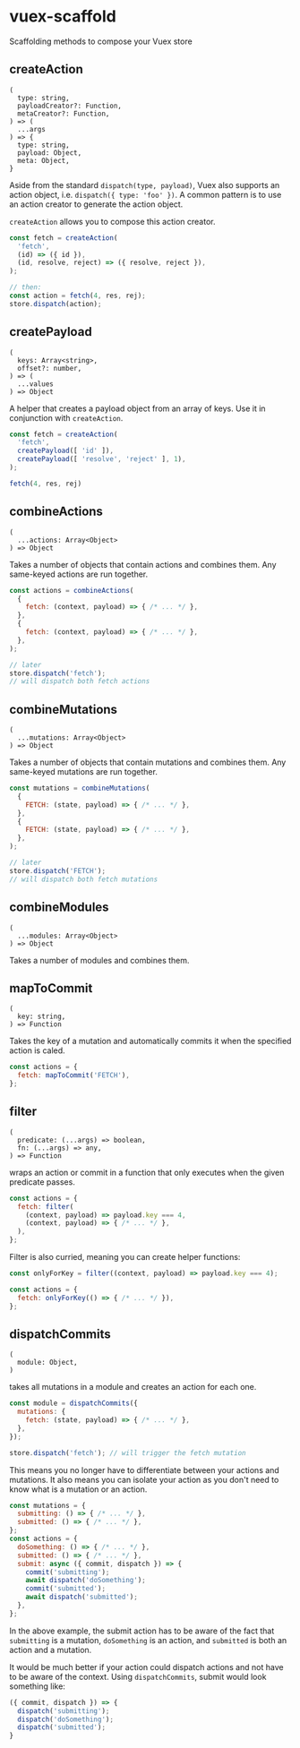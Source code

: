 # vuex-scaffold
Scaffolding methods to compose your Vuex store

## createAction
```
(
  type: string,
  payloadCreator?: Function,
  metaCreator?: Function,
) => (
  ...args
) => {
  type: string,
  payload: Object,
  meta: Object,
}
```
Aside from the standard `dispatch(type, payload)`, Vuex also supports an action object, i.e. `dispatch({ type: 'foo' })`. A common pattern is to use an action creator to generate the action object.

`createAction` allows you to compose this action creator.

```js
const fetch = createAction(
  'fetch',
  (id) => ({ id }),
  (id, resolve, reject) => ({ resolve, reject }),
);

// then:
const action = fetch(4, res, rej);
store.dispatch(action);
```

## createPayload
```
(
  keys: Array<string>,
  offset?: number,
) => (
  ...values
) => Object
```
A helper that creates a payload object from an array of keys. Use it in conjunction with `createAction`.

```js
const fetch = createAction(
  'fetch',
  createPayload([ 'id' ]),
  createPayload([ 'resolve', 'reject' ], 1),
);

fetch(4, res, rej)
```

## combineActions
```
(
  ...actions: Array<Object>
) => Object
```
Takes a number of objects that contain actions and combines them. Any same-keyed actions are run together.

```js
const actions = combineActions(
  {
    fetch: (context, payload) => { /* ... */ },
  },
  {
    fetch: (context, payload) => { /* ... */ },
  },
);

// later
store.dispatch('fetch');
// will dispatch both fetch actions
```

## combineMutations
```
(
  ...mutations: Array<Object>
) => Object
```
Takes a number of objects that contain mutations and combines them. Any same-keyed mutations are run together.

```js
const mutations = combineMutations(
  {
    FETCH: (state, payload) => { /* ... */ },
  },
  {
    FETCH: (state, payload) => { /* ... */ },
  },
);

// later
store.dispatch('FETCH');
// will dispatch both fetch mutations
```

## combineModules
```
(
  ...modules: Array<Object>
) => Object
```
Takes a number of modules and combines them.

## mapToCommit
```
(
  key: string,
) => Function
```
Takes the key of a mutation and automatically commits it when the specified action is caled.

```js
const actions = {
  fetch: mapToCommit('FETCH'),
};
```

## filter
```
(
  predicate: (...args) => boolean,
  fn: (...args) => any,
) => Function
```
wraps an action or commit in a function that only executes when the given predicate passes.

```js
const actions = {
  fetch: filter(
    (context, payload) => payload.key === 4,
    (context, payload) => { /* ... */ },
  ),
};
```
Filter is also curried, meaning you can create helper functions:
```js
const onlyForKey = filter((context, payload) => payload.key === 4);

const actions = {
  fetch: onlyForKey(() => { /* ... */ }),
};
```

## dispatchCommits
```
(
  module: Object,
)
```
takes all mutations in a module and creates an action for each one.

```js
const module = dispatchCommits({
  mutations: {
    fetch: (state, payload) => { /* ... */ },
  },
});

store.dispatch('fetch'); // will trigger the fetch mutation
```
This means you no longer have to differentiate between your actions and mutations. It also means you can isolate your action as you don't need to know what is a mutation or an action.

```js
const mutations = {
  submitting: () => { /* ... */ },
  submitted: () => { /* ... */ },
};
const actions = {
  doSomething: () => { /* ... */ },
  submitted: () => { /* ... */ },
  submit: async ({ commit, dispatch }) => {
    commit('submitting');
    await dispatch('doSomething');
    commit('submitted');
    await dispatch('submitted');
  },
};
```
In the above example, the submit action has to be aware of the fact that `submitting` is a mutation, `doSomething` is an action, and `submitted` is both an action and a mutation.

It would be much better if your action could dispatch actions and not have to be aware of the context. Using `dispatchCommits`, submit would look something like:
```js
({ commit, dispatch }) => {
  dispatch('submitting');
  dispatch('doSomething');
  dispatch('submitted');
}
```
